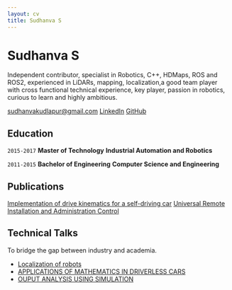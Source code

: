 ```yaml
---
layout: cv
title: Sudhanva S
---
```

# Sudhanva S
Independent contributor, specialist in Robotics, C++, HDMaps, ROS and ROS2, experienced in LiDARs, mapping, localization,a good team player with cross functional technical experience, key player, passion in robotics, curious to learn and highly ambitious.

<div id="webaddress">
<a href="sudhanvakudlapur@gmail.com">sudhanvakudlapur@gmail.com</a>
<a href="www.linkedin.com/in/sudhanva-s-434a6b89">LinkedIn</a>
<a href="https://github.com/RobotBramhana">GitHub</a>
</div>

## Education

`2015-2017`
__Master of Technology__
**Industrial Automation and Robotics**

`2011-2015`
__Bachelor of Engineering__
**Computer Science and Engineering**


## Publications

[Implementation of drive kinematics for a self-driving car](https://www.ijedr.org/papers/IJEDR1702226.pdf)
[Universal Remote Installation and Administration Control](https://www.ijedr.org/papers/IJEDR1502075.pdf)

## Technical Talks

To bridge the gap between industry and academia.
- [Localization of robots]()
- [APPLICATIONS OF MATHEMATICS IN DRIVERLESS CARS]()
- [OUPUT ANALYSIS USING SIMULATION]()
